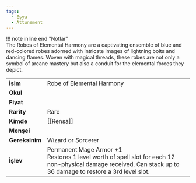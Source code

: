 ```yaml
---
tags:
  - Eşya
  - Attunement
---  
```

  
  
!!! note inline end "Notlar"  
	The Robes of Elemental Harmony are a captivating ensemble of blue and red-colored robes adorned with intricate images of lightning bolts and dancing flames. Woven with magical threads, these robes are not only a symbol of arcane mastery but also a conduit for the elemental forces they depict.     
  
|  |  |  
|---|---|  
| **İsim** | Robe of Elemental Harmony|  
| **Okul** | |  
| **Fiyat** | |  
| **Rarity** | Rare|  
| **Kimde** | [[Rensa]]|  
| **Menşei** | |  
| **Gereksinim** | Wizard or Sorcerer|  
| **İşlev** | Permanent Mage Armor +1<br>Restores 1 level worth of spell slot for each 12 non-physical damage received. Can stack up to 36 damage to restore a 3rd level slot.|  
  
  
